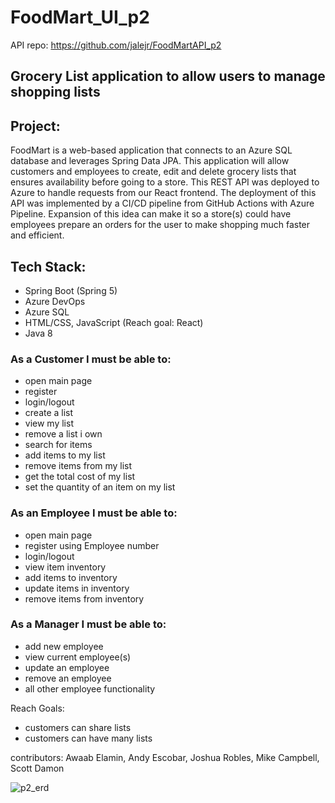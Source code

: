 # FoodMart_UI_p2

API repo: https://github.com/jalejr/FoodMartAPI_p2

## Grocery List application to allow users to manage shopping lists

## Project:
FoodMart is a web-based application that connects to an Azure SQL database and leverages Spring Data JPA. This application will allow customers and employees to create, edit and delete grocery lists that ensures availability before going to a store. This REST API was deployed to Azure to handle requests from our React frontend. The deployment of this API was implemented by a CI/CD pipeline from GitHub Actions with Azure Pipeline. Expansion of this idea can make it so a store(s) could have employees prepare an orders for the user to make shopping much faster and efficient.
  
## Tech Stack:
- Spring Boot (Spring 5)
- Azure DevOps
- Azure SQL
- HTML/CSS, JavaScript (Reach goal: React)
- Java 8
### As a Customer I must be able to:
- open main page 
- register
- login/logout
- create a list
- view my list
- remove a list i own
- search for items
- add items to my list
- remove items from my list
- get the total cost of my list
- set the quantity of an item on my list
### As an Employee I must be able to:
- open main page 
- register using Employee number
- login/logout
- view item inventory
- add items to inventory
- update items in inventory
- remove items from inventory
### As a Manager I must be able to:
- add new employee 
- view current employee(s)
- update an employee
- remove an employee
- all other employee functionality

Reach Goals:
- customers can share lists  
- customers can have many lists
  
contributors: Awaab Elamin, Andy Escobar, Joshua Robles, Mike Campbell, Scott Damon
  
  

![p2_erd](https://user-images.githubusercontent.com/70548966/156214482-17d4b360-a4af-4ab1-bccb-13b0ba88c9bc.PNG)
